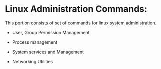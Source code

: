 # Linux Administration Commands:

This portion consists of set of commands for linux system administration.

- User, Group Permission Management

- Process management

- System services and Management

- Networking Utilities
